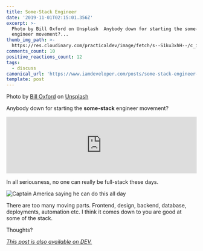```yaml
---
title: Some-Stack Engineer
date: '2019-11-01T02:15:01.356Z'
excerpt: >-
  Photo by Bill Oxford on Unsplash  Anybody down for starting the some-stack
  engineer movement?...
thumb_img_path: >-
  https://res.cloudinary.com/practicaldev/image/fetch/s--S1ku3xhH--/c_imagga_scale,f_auto,fl_progressive,h_420,q_auto,w_1000/https://thepracticaldev.s3.amazonaws.com/i/cw2erwmgf1ugodcmyd6z.jpg
comments_count: 10
positive_reactions_count: 12
tags:
  - discuss
canonical_url: 'https://www.iamdeveloper.com/posts/some-stack-engineer-110e/'
template: post
---
```


Photo by [Bill Oxford](https://unsplash.com/@bill_oxford?utm_source=unsplash&utm_medium=referral&utm_content=creditCopyText) on [Unsplash](https://unsplash.com/s/photos/cogs?utm_source=unsplash&utm_medium=referral&utm_content=creditCopyText)

Anybody down for starting the **some-stack** engineer movement?

<iframe class="liquidTag" src="https://dev.to/embed/twitter?args=1190083118880833537" style="border: 0; width: 100%;"></iframe>

In all seriousness, no one can really be full-stack these days.

![Captain America saying he can do this all day](https://media.giphy.com/media/XV74ZvGRXcZdS/giphy.gif)

There are too many moving parts. Frontend, design, backend, database, deployments, automation etc. I think it comes down to you are good at some of the stack.

Thoughts?

_[This post is also available on DEV.](https://dev.to/nickytonline/some-stack-engineer-110e)_

<script>
const parent = document.getElementsByTagName('head')[0];
const script = document.createElement('script');
script.type = 'text/javascript';
script.src = 'https://cdnjs.cloudflare.com/ajax/libs/iframe-resizer/4.1.1/iframeResizer.min.js';
script.charset = 'utf-8';
script.onload = function() {
    window.iFrameResize({}, '.liquidTag');
};
parent.appendChild(script);
</script>
